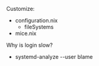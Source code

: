 Customize:
- configuration.nix
    - fileSystems
- mice.nix

Why is login slow?
- systemd-analyze --user blame